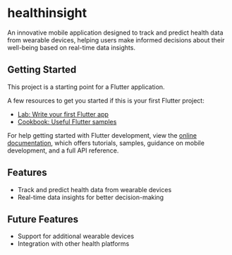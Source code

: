# healthinsight

An innovative mobile application designed to track and predict health data from wearable devices, helping users make informed decisions about their well-being based on real-time data insights.

## Getting Started

This project is a starting point for a Flutter application.

A few resources to get you started if this is your first Flutter project:

- [Lab: Write your first Flutter app](https://docs.flutter.dev/get-started/codelab)
- [Cookbook: Useful Flutter samples](https://docs.flutter.dev/cookbook)

For help getting started with Flutter development, view the
[online documentation](https://docs.flutter.dev/), which offers tutorials,
samples, guidance on mobile development, and a full API reference.

## Features

- Track and predict health data from wearable devices
- Real-time data insights for better decision-making

## Future Features

- Support for additional wearable devices
- Integration with other health platforms